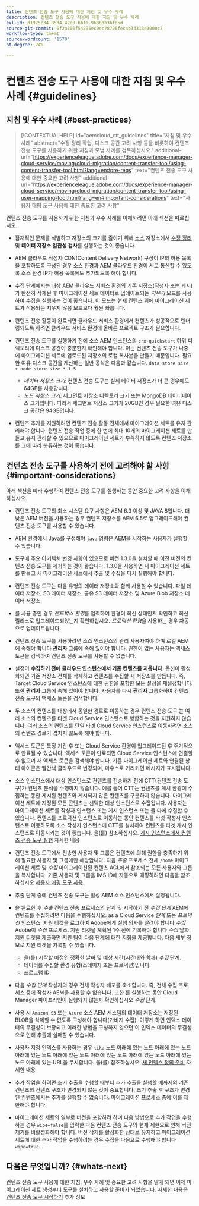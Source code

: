 ```yaml
---
title: 컨텐츠 전송 도구 사용에 대한 지침 및 우수 사례
description: 컨텐츠 전송 도구 사용에 대한 지침 및 우수 사례
exl-id: d1975c34-85d4-42e0-bb1a-968bdb3bf85d
source-git-commit: 6f2a306f54295ec0ec78706fec4b34313e3000c7
workflow-type: tm+mt
source-wordcount: '1570'
ht-degree: 24%

---
```


# 컨텐츠 전송 도구 사용에 대한 지침 및 우수 사례 {#guidelines}

## 지침 및 우수 사례 {#best-practices}

>[!CONTEXTUALHELP]
>id="aemcloud_ctt_guidelines"
>title="지침 및 우수 사례"
>abstract="수정 정리 작업, 디스크 공간 고려 사항 등을 비롯하여 컨텐츠 전송 도구를 사용하기 위한 지침과 모범 사례를 검토하십시오."
>additional-url="https://experienceleague.adobe.com/docs/experience-manager-cloud-service/moving/cloud-migration/content-transfer-tool/using-content-transfer-tool.html?lang=en#pre-reqs" text="컨텐츠 전송 도구 사용에 대한 중요한 고려 사항"
>additional-url="https://experienceleague.adobe.com/docs/experience-manager-cloud-service/moving/cloud-migration/content-transfer-tool/using-user-mapping-tool.html?lang=en#important-considerations" text="사용자 매핑 도구 사용에 대한 중요한 고려 사항"

컨텐츠 전송 도구를 사용하기 위한 지침과 우수 사례를 이해하려면 아래 섹션을 따르십시오.

* 잠재적인 문제를 식별하고 저장소의 크기를 줄이기 위해 [소스](https://experienceleague.adobe.com/docs/experience-manager-65/deploying/deploying/revision-cleanup.html) 저장소에서 [수정 정리](https://helpx.adobe.com/kr/experience-manager/kb/How-to-run-a-datastore-consistency-check-via-oak-run-AEM.html) 및 **데이터 저장소 일관성 검사**&#x200B;를 실행하는 것이 좋습니다.

* AEM 클라우드 작성자 CDN(Content Delivery Network) 구성이 IP의 허용 목록을 포함하도록 구성된 경우 소스 환경과 AEM 클라우드 환경이 서로 통신할 수 있도록 소스 환경 IP가 허용 목록에도 추가되도록 해야 합니다.

* 수집 단계에서는 대상 AEM 클라우드 서비스 환경의 기존 저장소(작성자 또는 게시)가 완전히 삭제된 후 마이그레이션 세트 데이터로 업데이트되는 *지우기* 모드를 사용하여 수집을 실행하는 것이 좋습니다. 이 모드는 현재 컨텐츠 위에 마이그레이션 세트가 적용되는 지우지 않음 모드보다 훨씬 빠릅니다.

* 컨텐츠 전송 활동이 완료되면 클라우드 서비스 환경에서 컨텐츠가 성공적으로 렌더링되도록 하려면 클라우드 서비스 환경에 올바른 프로젝트 구조가 필요합니다.

* 컨텐츠 전송 도구를 실행하기 전에 소스 AEM 인스턴스의 `crx-quickstart` 하위 디렉토리에 디스크 공간이 충분한지 확인해야 합니다. 이는 컨텐츠 전송 도구가 나중에 마이그레이션 세트에 업로드된 저장소의 로컬 복사본을 만들기 때문입니다.
필요한 여유 디스크 공간을 계산하는 일반 공식은 다음과 같습니다.
   `data store size + node store size * 1.5`

   * *데이터 저장소 크기*: 컨텐츠 전송 도구는 실제 데이터 저장소가 더 큰 경우에도 64GB를 사용합니다.
   * *노드 저장소 크기*: 세그먼트 저장소 디렉토리 크기 또는 MongoDB 데이터베이스 크기입니다.
따라서 세그먼트 저장소 크기가 20GB인 경우 필요한 여유 디스크 공간은 94GB입니다.

* 컨텐츠 추가를 지원하려면 컨텐츠 전송 활동 전체에서 마이그레이션 세트를 유지 관리해야 합니다. 컨텐츠 전송 작업 중에 한 번에 최대 10개의 마이그레이션 세트를 만들고 유지 관리할 수 있으므로 마이그레이션 세트가 부족하지 않도록 컨텐츠 저장소를 그에 따라 분류하는 것이 좋습니다.

## 컨텐츠 전송 도구를 사용하기 전에 고려해야 할 사항 {#important-considerations}

아래 섹션을 따라 수행하여 컨텐츠 전송 도구를 실행하는 동안 중요한 고려 사항을 이해하십시오.

* 컨텐츠 전송 도구의 최소 시스템 요구 사항은 AEM 6.3 이상 및 JAVA 8입니다. 더 낮은 AEM 버전을 사용하는 경우 컨텐츠 저장소를 AEM 6.5로 업그레이드해야 컨텐츠 전송 도구를 사용할 수 있습니다.

* AEM 환경에서 Java를 구성해야 `java` 명령은 AEM을 시작하는 사용자가 실행할 수 있습니다.

* 도구에 주요 아키텍처 변경 사항이 있으므로 버전 1.3.0을 설치할 때 이전 버전의 컨텐츠 전송 도구를 제거하는 것이 좋습니다. 1.3.0을 사용하면 새 마이그레이션 세트를 만들고 새 마이그레이션 세트에서 추출 및 수집을 다시 실행해야 합니다.

* 컨텐츠 전송 도구는 다음 유형의 데이터 저장소와 함께 사용할 수 있습니다. 파일 데이터 저장소, S3 데이터 저장소, 공유 S3 데이터 저장소 및 Azure Blob 저장소 데이터 저장소.

* 를 사용 중인 경우 *샌드박스 환경*&#x200B;를 입력하여 환경이 최신 상태인지 확인하고 최신 릴리스로 업그레이드되었는지 확인하십시오. *프로덕션 환경*&#x200B;을 사용하는 경우 자동으로 업데이트됩니다.

* 컨텐츠 전송 도구를 사용하려면 소스 인스턴스의 관리 사용자여야 하며 로컬 AEM에 속해야 합니다 **관리자** 그룹에 속해 있어야 합니다. 권한이 없는 사용자는 액세스 토큰을 검색하여 컨텐츠 전송 도구를 사용할 수 없습니다.

* 설정이 **수집하기 전에 클라우드 인스턴스에서 기존 컨텐츠를 지웁니다.** 옵션이 활성화되면 기존 저장소 전체를 삭제하고 컨텐츠를 수집할 새 저장소를 만듭니다. 즉, Target Cloud Service 인스턴스에 대한 권한을 포함한 모든 설정을 재설정합니다. 또한 **관리자** 그룹에 속해 있어야 합니다. 사용자를 다시 **관리자** 그룹화하여 컨텐츠 전송 도구의 액세스 토큰을 검색합니다.

* 두 소스의 컨텐츠를 대상에서 동일한 경로로 이동하는 경우 컨텐츠 전송 도구 는 여러 소스의 컨텐츠를 타겟 Cloud Service 인스턴스로 병합하는 것을 지원하지 않습니다. 여러 소스의 컨텐츠를 단일 타겟 Cloud Service 인스턴스로 이동하려면 소스의 컨텐츠 경로가 겹치지 않도록 해야 합니다.

* 액세스 토큰은 특정 기간 후 또는 Cloud Service 환경이 업그레이드된 후 주기적으로 만료될 수 있습니다. 액세스 토큰이 만료되면 Cloud Service 인스턴스에 연결할 수 없으며 새 액세스 토큰을 검색해야 합니다. 기존 마이그레이션 세트와 연결된 상태 아이콘은 빨간색 클라우드로 변경되며, 마우스로 가리키면 메시지가 표시됩니다.

* 소스 인스턴스에서 대상 인스턴스로 컨텐츠를 전송하기 전에 CTT(컨텐츠 전송 도구)가 컨텐츠 분석을 수행하지 않습니다. 예를 들어 CTT는 컨텐츠를 게시 환경에 수집하는 동안 게시된 컨텐츠와 게시되지 않은 컨텐츠를 구분하지 않습니다. 마이그레이션 세트에 지정된 모든 콘텐츠는 선택한 대상 인스턴스로 수집됩니다. 사용자는 마이그레이션 세트를 작성자 인스턴스 또는 게시 인스턴스 또는 둘 다에 수집할 수 있습니다. 컨텐츠를 프로덕션 인스턴스로 이동하는 동안 컨텐츠를 타겟 작성자 인스턴스로 이동하도록 소스 작성자 인스턴스에 CTT를 설치하여 컨텐츠를 타겟 게시 인스턴스로 이동시키는 것이 좋습니다. 을(를) 참조하십시오. [게시 인스턴스에서 컨텐츠 전송 도구 실행](https://experienceleague.adobe.com/docs/experience-manager-cloud-service/moving/cloud-migration/content-transfer-tool/using-content-transfer-tool.html?lang=en#running-ctt-on-publish) 자세한 내용

* 컨텐츠 전송 도구에서 전송한 사용자 및 그룹은 컨텐츠에 의해 권한을 충족하기 위해 필요한 사용자 및 그룹에만 해당합니다. 다음 *추출* 프로세스 전체 `/home` 마이그레이션 세트 및 *수집* 마이그레이션된 컨텐츠 ACL에서 참조되는 모든 사용자와 그룹을 복사합니다. 기존 사용자 및 그룹을 IMS ID에 자동으로 매핑하려면 다음을 참조하십시오 [사용자 매핑 도구 사용](https://experienceleague.adobe.com/docs/experience-manager-cloud-service/moving/cloud-migration/content-transfer-tool/using-user-mapping-tool.html?lang=en#cloud-migration).

* 추출 단계 중에 컨텐츠 전송 도구는 활성 AEM 소스 인스턴스에서 실행됩니다.

* 을 완료한 후 *추출* 컨텐츠 전송 프로세스의 단계 및 시작하기 전 *수집 단계* AEM에 컨텐츠를 수집하려면 다음을 수행하십시오. as a Cloud Service *단계* 또는 *프로덕션* 인스턴스: 지원 티켓을 로그하여 Adobe에게 실행 의사를 알려야 합니다 *수집* Adobe이 *수집* 프로세스. 지원 티켓을 계획된 1주 전에 기록해야 합니다 *수집* 날짜. 지원 티켓을 제출하면 지원 팀이 다음 단계에 대한 지침을 제공합니다. 다음 세부 정보로 지원 티켓을 기록할 수 있습니다.

   * 을(를) 시작할 예정인 정확한 날짜 및 예상 시간(시간대와 함께) *수집* 단계.
   * 데이터를 수집할 환경 유형(스테이지 또는 프로덕션)입니다.
   * 프로그램 ID.

* 다음 *수집 단계* 작성자의 경우 전체 작성자 배포를 축소합니다. 즉, 전체 수집 프로세스 중에 작성자 AEM을 사용할 수 없습니다. 또한 를 실행하는 동안 Cloud Manager 파이프라인이 실행되지 않는지 확인하십시오 *수집* 단계.

* 사용 시 `Amazon S3` 또는 `Azure` 소스 AEM 시스템의 데이터 저장소는 저장된 BLOB을 삭제할 수 없도록 구성해야 합니다(가비지 수집). 이렇게 하면 인덱스 데이터의 무결성이 보장되고 이러한 방법을 구성하지 않으면 이 인덱스 데이터의 무결성으로 인해 추출에 실패할 수 있습니다.

* 사용자 지정 인덱스를 사용하는 경우 `tika` 노드 아래에 있는 노드 아래에 있는 노드 아래에 있는 노드 아래에 있는 노드 아래에 있는 노드 아래에 있는 노드 아래에 있는 노드 아래에 있는 URL을 무시합니다. 을(를) 참조하십시오. [새 인덱스 정의 준비](https://experienceleague.adobe.com/docs/experience-manager-cloud-service/operations/indexing.html?lang=en#preparing-the-new-index-definition) 자세한 내용

* 추가 작업을 하려면 초기 추출을 수행할 때부터 추가 추출을 실행할 때까지의 기존 컨텐츠의 컨텐츠 구조가 변경되지 않는 것이 중요합니다. 초기 추출 후 구조가 변경된 컨텐츠에서는 추가를 실행할 수 없습니다. 마이그레이션 프로세스 중에 이를 제한해야 합니다.

* 마이그레이션 세트의 일부로 버전을 포함하려 하며 다음 방법으로 추가 작업을 수행하는 경우 `wipe=false`를 입력한 다음 컨텐츠 전송 도구의 현재 제한으로 인해 버전 제거를 비활성화해야 합니다. 버전 삭제를 활성화한 상태로 유지하고 마이그레이션 세트에 대한 추가 작업을 수행하려는 경우 수집을 다음으로 수행해야 합니다 `wipe=true`.

## 다음은 무엇입니까? {#whats-next}

컨텐츠 전송 도구 사용에 대한 지침, 우수 사례 및 중요한 고려 사항을 알게 되면 이제 마이그레이션 세트 생성부터 도구를 설치하고 사용할 준비가 되었습니다. 자세한 내용은 [컨텐츠 전송 도구 시작하기](https://experienceleague.adobe.com/docs/experience-manager-cloud-service/moving/cloud-migration/content-transfer-tool/getting-started-content-transfer-tool.html?lang=en) 추가 정보
